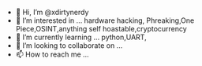 - 👋 Hi, I’m @xdirtynerdy
- 👀 I’m interested in ... hardware hacking, Phreaking,One Piece,OSINT,anything self hoastable,cryptocurrency
- 🌱 I’m currently learning ... python,UART,
- 💞️ I’m looking to collaborate on ... 
- 📫 How to reach me ... 

<!---
xdirtynerdy/xdirtynerdy is a ✨ special ✨ repository because its `README.md` (this file) appears on your GitHub profile.
You can click the Preview link to take a look at your changes.
--->

